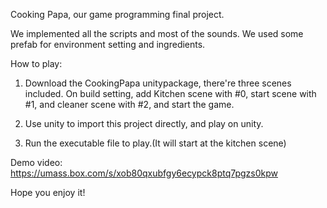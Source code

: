 Cooking Papa, our game programming final project.

We implemented all the scripts and most of the sounds. We used some prefab for environment setting and ingredients.




How to play:

1. Download the CookingPapa unitypackage, there're three scenes included. On build setting, add Kitchen scene with #0, start scene with #1, and cleaner scene with #2, and start the game.

2. Use unity to import this project directly, and play on unity.

3. Run the executable file to play.(It will start at the kitchen scene)



Demo video:
https://umass.box.com/s/xob80qxubfgy6ecypck8ptq7pgzs0kpw




Hope you enjoy it!